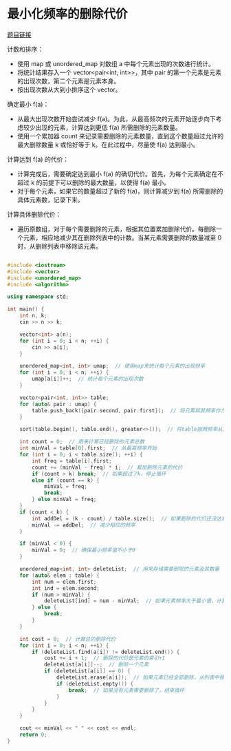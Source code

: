 
# 最小化频率的删除代价 

[题目链接](https://kamacoder.com/problempage.php?pid=1233)

计数和排序：

* 使用 map 或 unordered_map 对数组 a 中每个元素出现的次数进行统计。
* 将统计结果存入一个 vector<pair<int, int>>，其中 pair 的第一个元素是元素的出现次数，第二个元素是元素本身。
* 按出现次数从大到小排序这个 vector。

确定最小 f(a)：

* 从最大出现次数开始尝试减少 f(a)。为此，从最高频次的元素开始逐步向下考虑较少出现的元素，计算达到更低 f(a) 所需删除的元素数量。
* 使用一个累加器 count 来记录需要删除的元素数量，直到这个数量超过允许的最大删除数量 k 或恰好等于 k。在此过程中，尽量使 f(a) 达到最小。

计算达到 f(a) 的代价：

* 计算完成后，需要确定达到最小 f(a) 的确切代价。首先，为每个元素确定在不超过 k 的前提下可以删除的最大数量，以使得 f(a) 最小。
* 对于每个元素，如果它的数量超过了新的 f(a)，则计算减少到 f(a) 所需删除的具体元素数，记录下来。

计算具体删除代价：

* 遍历原数组，对于每个需要删除的元素，根据其位置累加删除代价。每删除一个元素，相应地减少其在删除列表中的计数。当某元素需要删除的数量减至 0 时，从删除列表中移除该元素。


```CPP 

#include <iostream>
#include <vector>
#include <unordered_map>
#include <algorithm>

using namespace std;

int main() {
    int n, k;
    cin >> n >> k;

    vector<int> a(n);
    for (int i = 0; i < n; ++i) {
        cin >> a[i];
    }

    unordered_map<int, int> umap;  // 使用map来统计每个元素的出现频率
    for (int i = 0; i < n; ++i) {
        umap[a[i]]++;  // 统计每个元素的出现次数
    }

    vector<pair<int, int>> table;
    for (auto& pair : umap) {
        table.push_back({pair.second, pair.first});  // 将元素和其频率作为一个pair放入table中
    }

    sort(table.begin(), table.end(), greater<>());  // 将table按照频率从大到小排序

    int count = 0;  // 用来计算已经删除的元素总数
    int minVal = table[0].first;  // 从最高频率开始
    for (int i = 0; i < table.size(); ++i) {
        int freq = table[i].first;
        count += (minVal - freq) * i;  // 累加删除元素的代价
        if (count > k) break;  // 如果超过了k，停止循环
        else if (count == k) {
            minVal = freq;
            break;
        } else minVal = freq;
    }
    if (count < k) {
        int addDel = (k - count) / table.size();  // 如果删除的代价还没达到k，计算还可以进一步减少的频率
        minVal -= addDel;  // 减少相应的频率
    }

    if (minVal < 0) {
        minVal = 0;  // 确保最小频率值不小于0
    }

    unordered_map<int, int> deleteList;  // 用来存储需要删除的元素及其数量
    for (auto& elem : table) {
        int num = elem.first;
        int ind = elem.second;
        if (num > minVal) {
            deleteList[ind] = num - minVal;  // 如果元素频率大于最小值，计算需要删除的数量
        } else {
            break;
        }
    }

    int cost = 0;  // 计算总的删除代价
    for (int i = 0; i < n; ++i) {
        if (deleteList.find(a[i]) != deleteList.end()) {
            cost += i + 1;  // 删除的代价是元素的索引+1
            deleteList[a[i]]--;  // 删除一个元素
            if (deleteList[a[i]] == 0) {
                deleteList.erase(a[i]);  // 如果元素已经全部删除，从列表中移除
                if (deleteList.empty()) {
                    break;  // 如果没有元素需要删除了，结束循环
                }
            }
        }
    }

    cout << minVal << " " << cost << endl;
    return 0;
}

```
